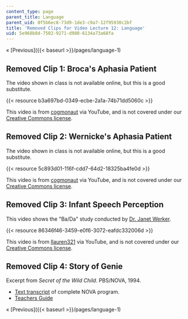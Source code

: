 ```yaml
---
content_type: page
parent_title: Language
parent_uid: 0f5b6ec8-73d9-1de3-c9a7-12f95930c2bf
title: 'Removed Clips for Video Lecture 12: Language'
uid: 5e968b8d-7502-9271-d980-6134a73a68fa
---
```


« [Previous]({{< baseurl >}}/pages/language-1)

Removed Clip 1: Broca's Aphasia Patient
---------------------------------------

The video shown in class is not available online, but this is a good substitute.

{{< resource b3a697bd-0349-ecbe-2a1a-74b71dd5060c >}}

This video is from [cogmonaut](http://www.youtube.com/user/cogmonaut) via YouTube, and is not covered under our [Creative Commons license](/terms/#cc).

Removed Clip 2: Wernicke's Aphasia Patient
------------------------------------------

The video shown in class is not available online, but this is a good substitute.

{{< resource 5c893d01-116f-cdd7-64d2-18325ba4fe0d >}}

This video is from [cogmonaut](http://www.youtube.com/user/cogmonaut) via YouTube, and is not covered under our [Creative Commons license](/terms/#cc).

Removed Clip 3: Infant Speech Perception
----------------------------------------

This video shows the "Ba/Da" study conducted by [Dr. Janet Werker](http://infantstudies.psych.ubc.ca/).

{{< resource 86346f46-3459-e0f6-3072-eafdc332006d >}}

This video is from [llauren321](http://www.youtube.com/user/llauren321) via YouTube, and is not covered under our [Creative Commons license](/terms/#cc).

Removed Clip 4: Story of Genie
------------------------------

Excerpt from _Secret of the Wild Child_. PBS/NOVA, 1994.

*   [Text transcript](http://www.pbs.org/wgbh/nova/transcripts/2112gchild.html) of complete NOVA program.
*   [Teachers Guide](http://www.pbs.org/wgbh/nova/teachers/programs/2112_wildchil.html)

« [Previous]({{< baseurl >}}/pages/language-1)